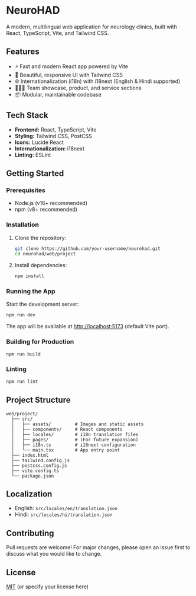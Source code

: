 # NeuroHAD

A modern, multilingual web application for neurology clinics, built with React, TypeScript, Vite, and Tailwind CSS.

## Features

- ⚡️ Fast and modern React app powered by Vite
- 🎨 Beautiful, responsive UI with Tailwind CSS
- 🌐 Internationalization (i18n) with i18next (English & Hindi supported)
- 🧑‍🤝‍🧑 Team showcase, product, and service sections
- 📦 Modular, maintainable codebase

## Tech Stack

- **Frontend:** React, TypeScript, Vite
- **Styling:** Tailwind CSS, PostCSS
- **Icons:** Lucide React
- **Internationalization:** i18next
- **Linting:** ESLint

## Getting Started

### Prerequisites

- Node.js (v16+ recommended)
- npm (v8+ recommended)

### Installation

1. Clone the repository:
   ```bash
   git clone https://github.com/your-username/neurohad.git
   cd neurohad/web/project
   ```

2. Install dependencies:
   ```bash
   npm install
   ```

### Running the App

Start the development server:
```bash
npm run dev
```
The app will be available at [http://localhost:5173](http://localhost:5173) (default Vite port).

### Building for Production

```bash
npm run build
```

### Linting

```bash
npm run lint
```

## Project Structure

```
web/project/
  ├── src/
  │   ├── assets/         # Images and static assets
  │   ├── components/     # React components
  │   ├── locales/        # i18n translation files
  │   ├── pages/          # (For future expansion)
  │   ├── i18n.ts         # i18next configuration
  │   └── main.tsx        # App entry point
  ├── index.html
  ├── tailwind.config.js
  ├── postcss.config.js
  ├── vite.config.ts
  └── package.json
```

## Localization

- English: `src/locales/en/translation.json`
- Hindi: `src/locales/hi/translation.json`

## Contributing

Pull requests are welcome! For major changes, please open an issue first to discuss what you would like to change.

## License

[MIT](LICENSE) (or specify your license here) 